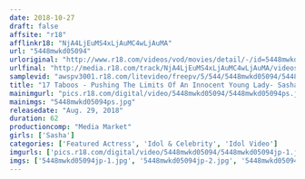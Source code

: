 ```yaml
---
date: 2018-10-27
draft: false
affsite: "r18"
afflinkr18: "NjA4LjEuMS4xLjAuMC4wLjAuMA"
url: "5448mwkd05094"
urloriginal: "http://www.r18.com/videos/vod/movies/detail/-/id=5448mwkd05094"
urlfinal: "http://media.r18.com/track/NjA4LjEuMS4xLjAuMC4wLjAuMA/videos/vod/movies/detail/-/id=5448mwkd05094"
samplevid: "awspv3001.r18.com/litevideo/freepv/5/544/5448mwkd05094/5448mwkd05094_dmb_w.mp4"
title: "17 Taboos - Pushing The Limits Of An Innocent Young Lady- Sasha"
mainimgurl: "pics.r18.com/digital/video/5448mwkd05094/5448mwkd05094ps.jpg"
mainimgs: "5448mwkd05094ps.jpg"
releasedate: "Aug. 29, 2018"
duration: 62
productioncomp: "Media Market"
girls: ['Sasha']
categories: ['Featured Actress', 'Idol & Celebrity', 'Idol Video']
imgurls: ['pics.r18.com/digital/video/5448mwkd05094/5448mwkd05094jp-1.jpg', 'pics.r18.com/digital/video/5448mwkd05094/5448mwkd05094jp-2.jpg', 'pics.r18.com/digital/video/5448mwkd05094/5448mwkd05094jp-3.jpg', 'pics.r18.com/digital/video/5448mwkd05094/5448mwkd05094jp-4.jpg', 'pics.r18.com/digital/video/5448mwkd05094/5448mwkd05094jp-5.jpg', 'pics.r18.com/digital/video/5448mwkd05094/5448mwkd05094jp-6.jpg', 'pics.r18.com/digital/video/5448mwkd05094/5448mwkd05094jp-7.jpg', 'pics.r18.com/digital/video/5448mwkd05094/5448mwkd05094jp-8.jpg', 'pics.r18.com/digital/video/5448mwkd05094/5448mwkd05094jp-9.jpg', 'pics.r18.com/digital/video/5448mwkd05094/5448mwkd05094jp-10.jpg', 'pics.r18.com/digital/video/5448mwkd05094/5448mwkd05094jp-11.jpg', 'pics.r18.com/digital/video/5448mwkd05094/5448mwkd05094jp-12.jpg', 'pics.r18.com/digital/video/5448mwkd05094/5448mwkd05094jp-13.jpg', 'pics.r18.com/digital/video/5448mwkd05094/5448mwkd05094jp-14.jpg', 'pics.r18.com/digital/video/5448mwkd05094/5448mwkd05094jp-15.jpg', 'pics.r18.com/digital/video/5448mwkd05094/5448mwkd05094jp-16.jpg', 'pics.r18.com/digital/video/5448mwkd05094/5448mwkd05094jp-17.jpg', 'pics.r18.com/digital/video/5448mwkd05094/5448mwkd05094jp-18.jpg', 'pics.r18.com/digital/video/5448mwkd05094/5448mwkd05094jp-19.jpg', 'pics.r18.com/digital/video/5448mwkd05094/5448mwkd05094jp-20.jpg']
imgs: ['5448mwkd05094jp-1.jpg', '5448mwkd05094jp-2.jpg', '5448mwkd05094jp-3.jpg', '5448mwkd05094jp-4.jpg', '5448mwkd05094jp-5.jpg', '5448mwkd05094jp-6.jpg', '5448mwkd05094jp-7.jpg', '5448mwkd05094jp-8.jpg', '5448mwkd05094jp-9.jpg', '5448mwkd05094jp-10.jpg', '5448mwkd05094jp-11.jpg', '5448mwkd05094jp-12.jpg', '5448mwkd05094jp-13.jpg', '5448mwkd05094jp-14.jpg', '5448mwkd05094jp-15.jpg', '5448mwkd05094jp-16.jpg', '5448mwkd05094jp-17.jpg', '5448mwkd05094jp-18.jpg', '5448mwkd05094jp-19.jpg', '5448mwkd05094jp-20.jpg']
---
```

